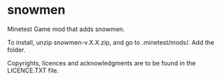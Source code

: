 # snowmen
Minetest Game mod that adds snowmen.

To install, unzip snowmen-v.X.X.zip, and go to .minetest/mods/. Add the folder.

Copyrights, licences and acknowledgments are to be found in the LICENCE.TXT file.

